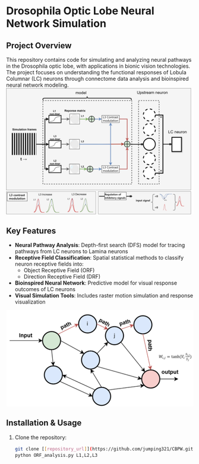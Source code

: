 # Drosophila Optic Lobe Neural Network Simulation

## Project Overview
This repository contains code for simulating and analyzing neural pathways in the Drosophila optic lobe, with applications in bionic vision technologies. The project focuses on understanding the functional responses of Lobula Columnar (LC) neurons through connectome data analysis and bioinspired neural network modeling.
![Fig1](picture/model.png)
## Key Features
- ​**Neural Pathway Analysis**: Depth-first search (DFS) model for tracing pathways from LC neurons to Lamina neurons
- ​**Receptive Field Classification**: Spatial statistical methods to classify neuron receptive fields into:
  - Object Receptive Field (ORF)
  - Direction Receptive Field (DRF)
- ​**Bioinspired Neural Network**: Predictive model for visual response outcomes of LC neurons
- ​**Visual Simulation Tools**: Includes raster motion simulation and response visualization

![Fig2](picture/network_analysis.png)

## Installation & Usage
1. Clone the repository:
   ```bash
   git clone [[repository_url]](https://github.com/jumping321/CBPW.git)
   python ORF_analysis.py L1,L2,L3
